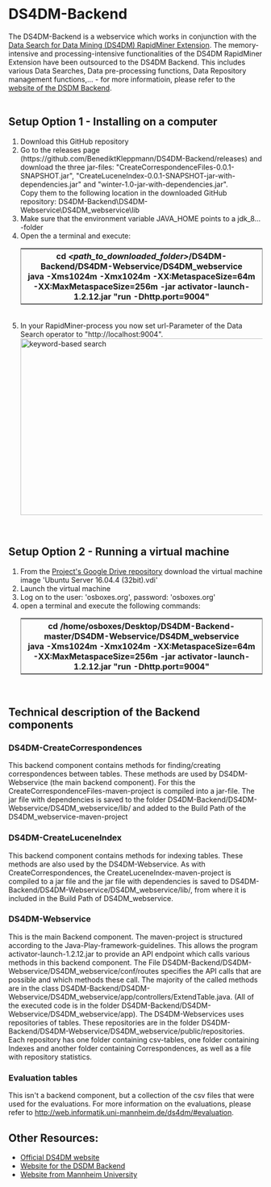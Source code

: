 # DS4DM-Backend

The DS4DM-Backend is a webservice which works in conjunction with the <a href="https://community.rapidminer.com/t5/Community-Blog/The-Data-Search-for-Data-Mining-Extension-Release/ba-p/38231">Data Search for Data Mining (DS4DM) RapidMiner Extension</a>. The memory-intensive and processing-intensive functionalities of the DS4DM RapidMiner Extension have been outsourced to the DS4DM Backend. This includes various Data Searches, Data pre-processing functions, Data Repository management functions,... - for more informatioin, please refer to the <a href="http://web.informatik.uni-mannheim.de/ds4dm/">website of the DSDM Backend</a>.<br>
<br>


## Setup Option 1 - Installing on a computer
<ol>
  <li>Download this GitHub repository
  <li> Go to the releases page (https://github.com/BenediktKleppmann/DS4DM-Backend/releases) and download the three jar-files: "CreateCorrespondenceFiles-0.0.1-SNAPSHOT.jar", "CreateLuceneIndex-0.0.1-SNAPSHOT-jar-with-dependencies.jar" and "winter-1.0-jar-with-dependencies.jar". <br>
    Copy them to the following location in the downloaded GitHub repository: DS4DM-Backend\DS4DM-Webservice\DS4DM_webservice\lib
  <li>Make sure that the environment variable JAVA_HOME points to a jdk_8... -folder
  <li>Open the a terminal and execute:<br>
    <table frame="box">
      <tr>
        <th>
		  cd <i>&lt;path_to_downloaded_folder&gt;</i>/DS4DM-Backend/DS4DM-Webservice/DS4DM_webservice<br>
          java -Xms1024m -Xmx1024m -XX:MetaspaceSize=64m -XX:MaxMetaspaceSize=256m -jar activator-launch-1.2.12.jar "run -Dhttp.port=9004"
        </th>
      </tr>
    </table><br>
   <li>In your RapidMiner-process you now set url-Parameter of the Data Search operator to "http://localhost:9004".<br>
     <img class="img-responsive" src="http://web.informatik.uni-mannheim.de/ds4dm/images/Set_URL_in_Data_Search_operator.png" alt="keyword-based search" height="350" width="900" align="middle"  style="display: block; margin-left:auto; margin-right: auto;z-index: 1;">  
</ol>
<br>


## Setup Option 2 - Running a virtual machine
<ol>
  <li>From the <a href="https://drive.google.com/drive/u/2/folders/10FXg3QIXJXtIux78sqlpsGhKbNd6VVkp">Project's Google Drive repository</a> download the virtual machine image 'Ubuntu Server 16.04.4 (32bit).vdi'
  <li>Launch the virtual machine
  <li>Log on to the user: 'osboxes.org', password: 'osboxes.org'
  <li>open a terminal and execute the following commands:<br>
	  <table frame="box">
		  <tr>
			<th>
			  cd /home/osboxes/Desktop/DS4DM-Backend-master/DS4DM-Webservice/DS4DM_webservice<br>
			  java -Xms1024m -Xmx1024m -XX:MetaspaceSize=64m -XX:MaxMetaspaceSize=256m -jar activator-launch-1.2.12.jar "run -Dhttp.port=9004"
			</th>
		  </tr>
		</table><br>
</ol>


## Technical description of the Backend components
### DS4DM-CreateCorrespondences
This backend component contains methods for finding/creating correspondences between tables. These methods are used by DS4DM-Webservice (the main backend component). For this the CreateCorrespondenceFiles-maven-project is compiled into a jar-file. The jar file with dependencies is saved to the folder DS4DM-Backend/DS4DM-Webservice/DS4DM_webservice/lib/ and added to the Build Path of the DS4DM_webservice-maven-project

### DS4DM-CreateLuceneIndex
This backend component contains methods for indexing tables. These methods are also used by the DS4DM-Webservice. As with CreateCorrespondences, the CreateLuceneIndex-maven-project is compiled to a jar file and the jar file with dependencies is saved to DS4DM-Backend/DS4DM-Webservice/DS4DM_webservice/lib/, from where it is included in the Build Path of DS4DM_webservice.

### DS4DM-Webservice
This is the main Backend component. 
The maven-project is structured according to the Java-Play-framework-guidelines. This allows the program activator-launch-1.2.12.jar to provide an API endpoint which calls various methods in this backend component.
The File DS4DM-Backend/DS4DM-Webservice/DS4DM_webservice/conf/routes specifies the API calls that are possible and which methods these call. The majority of the called methods are in the class DS4DM-Backend/DS4DM-Webservice/DS4DM_webservice/app/controllers/ExtendTable.java. (All of the executed code is in the folder DS4DM-Backend/DS4DM-Webservice/DS4DM_webservice/app).
The DS4DM-Webservices uses repositories of tables. These repositories are in the folder DS4DM-Backend/DS4DM-Webservice/DS4DM_webservice/public/repositories. Each repository has one folder containing csv-tables, one folder containing Indexes and another folder containing Correspondences, as well as a file with repository statistics.

### Evaluation tables
This isn't a backend component, but a collection of the csv files that were used for the evaluations. For more information on the evaluations, please refer to http://web.informatik.uni-mannheim.de/ds4dm/#evaluation.



## Other Resources:
<ul>
  <li><a href="http://ds4dm.de/">Official DS4DM website</a>
  <li><a href="http://web.informatik.uni-mannheim.de/ds4dm/">Website for the DSDM Backend</a>
  <li><a href="http://dws.informatik.uni-mannheim.de/en/projects/ds4dm-data-search-for-data-mining/">Website from Mannheim University</a>
</ul>



